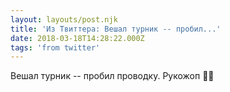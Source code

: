 ```yaml
---
layout: layouts/post.njk
title: 'Из Твиттера: Вешал турник -- пробил...'
date: 2018-03-18T14:28:22.000Z
tags: 'from twitter'
---
```



Вешал турник -- пробил проводку. Рукожоп 🤦‍♂️
